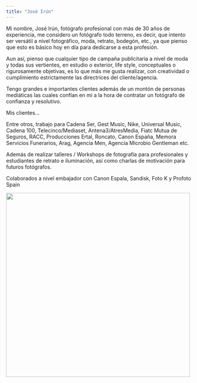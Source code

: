 ```yaml
---
title: "José Irún"
---
```


Mi nombre, José Irún, fotógrafo profesional con más de 30 años de experiencia, me considero un fotógrafo todo terreno, es decir, que intento ser versátil a nivel fotográfico, moda, retrato, bodegón, etc., ya que pienso que esto es básico hoy en día para dedicarse a esta profesión.

Aun así, pienso que cualquier tipo de campaña publicitaria a nivel de moda y todas sus vertientes, en estudio o exterior, life style, conceptuales o rigurosamente objetivas, es lo que más me gusta realizar, con creatividad o cumplimiento estrictamente las directrices del cliente/agencia.

Tengo grandes e importantes clientes además de un montón de personas mediáticas las cuales confían en mi a la hora de contratar un fotógrafo de confianza y resolutivo.

Mis clientes…

Entre otros, trabajo para Cadena Ser, Gest Music, Nike, Universal Music, Cadena 100, Telecinco/Mediaset, Antena3/AtresMedia, Fiatc Mutua de Seguros, RACC, Producciones Ertal, Roncato, Canon España, Memora Servicios Funerarios, Arag, Agencia Men, Agencia Microbio Gentleman etc.

Además de realizar talleres / Workshops de fotografía para profesionales y estudiantes de retrato e iluminación, así como charlas de motivación para futuros fotógrafos.

Colaborados a nivel embajador con Canon Espala, Sandisk, Foto K y Profoto Spain

<img class="rounded mx-auto d-block" src="/img/ponencias/jose_irun.jpeg" width="500">
